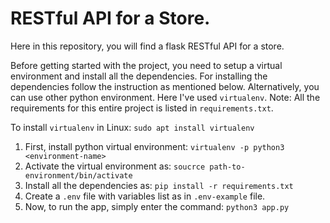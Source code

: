
# RESTful API for a Store.

Here in this repository, you will find a flask RESTful API for a store.

Before getting started with the project, you need to setup a virtual environment and install all the dependencies. For installing the dependencies follow the instruction as mentioned below. Alternatively, you can use other python environment. Here I've used `virtualenv`.
Note:  All the requirements for this entire project is listed in `requirements.txt`. 

To install `virtualenv` in Linux: `sudo apt install virtualenv`

1. First, install python virtual environment: `virtualenv -p python3 <environment-name>`
2. Activate the virtual environment as: `soucrce path-to-environment/bin/activate`
3. Install all the dependencies as: `pip install -r requirements.txt`
4. Create a `.env` file with variables list as in `.env-example` file.
5. Now, to run the app, simply enter the command: `python3 app.py`
